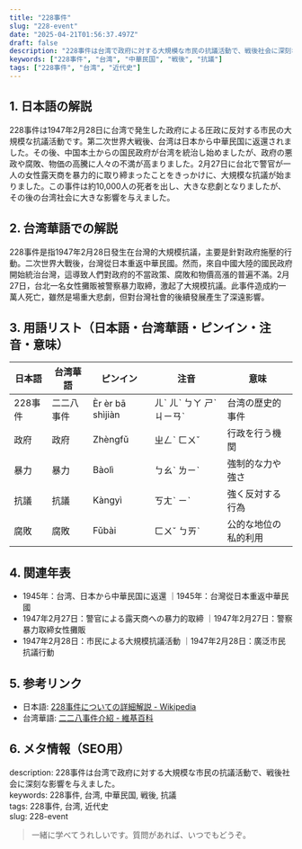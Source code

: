 ```yaml
---
title: "228事件"
slug: "228-event"
date: "2025-04-21T01:56:37.497Z"
draft: false
description: "228事件は台湾で政府に対する大規模な市民の抗議活動で、戦後社会に深刻な影響を与えました。"
keywords: ["228事件", "台湾", "中華民国", "戦後", "抗議"]
tags: ["228事件", "台湾", "近代史"]
---
```


## 1. 日本語の解説  
228事件は1947年2月28日に台湾で発生した政府による圧政に反対する市民の大規模な抗議活動です。第二次世界大戦後、台湾は日本から中華民国に返還されました。その後、中国本土からの国民政府が台湾を統治し始めましたが、政府の悪政や腐敗、物価の高騰に人々の不満が高まりました。2月27日に台北で警官が一人の女性露天商を暴力的に取り締まったことをきっかけに、大規模な抗議が始まりました。この事件は約10,000人の死者を出し、大きな悲劇となりましたが、その後の台湾社会に大きな影響を与えました。

## 2. 台湾華語での解説  
228事件是指1947年2月28日發生在台灣的大規模抗議，主要是針對政府施壓的行動。二次世界大戰後，台灣從日本重返中華民國。然而，來自中國大陸的國民政府開始統治台灣，這導致人們對政府的不當政策、腐敗和物價高漲的普遍不滿。2月27日，台北一名女性攤販被警察暴力取締，激起了大規模抗議。此事件造成約一萬人死亡，雖然是場重大悲劇，但對台灣社會的後續發展產生了深遠影響。

## 3. 用語リスト（日本語・台湾華語・ピンイン・注音・意味）  

| 日本語      | 台湾華語  | ピンイン    | 注音    | 意味                        |
|-------------|-----------|-------------|---------|-----------------------------|
| 228事件     | 二二八事件 | Èr èr bā shìjiàn | ㄦˋ ㄦˋ ㄅㄚ ㄕˋ ㄐㄧㄢˋ | 台湾の歴史的事件           |
| 政府         | 政府      | Zhèngfǔ     | ㄓㄥˋ ㄈㄨˇ | 行政を行う機関               |
| 暴力         | 暴力      | Bàolì      | ㄅㄠˋ ㄌㄧˋ | 強制的な力や強さ            |
| 抗議         | 抗議      | Kàngyì     | ㄎㄤˋ ㄧˋ | 強く反対する行為            |
| 腐敗         | 腐敗      | Fǔbài      | ㄈㄨˇ ㄅㄞˋ | 公的な地位の私的利用       |

## 4. 関連年表  
- 1945年：台湾、日本から中華民国に返還 ｜1945年：台灣從日本重返中華民國  
- 1947年2月27日：警官による露天商への暴力的取締 ｜1947年2月27日：警察暴力取締女性攤販  
- 1947年2月28日：市民による大規模抗議活動 ｜1947年2月28日：廣泛市民抗議行動  

## 5. 参考リンク  
- 日本語: [228事件についての詳細解説 - Wikipedia](https://ja.wikipedia.org/wiki/二・二八事件)
- 台湾華語: [二二八事件介紹 - 維基百科](https://zh.wikipedia.org/wiki/二二八事件)

## 6. メタ情報（SEO用）  
description: 228事件は台湾で政府に対する大規模な市民の抗議活動で、戦後社会に深刻な影響を与えました。  
keywords: 228事件, 台湾, 中華民国, 戦後, 抗議  
tags: 228事件, 台湾, 近代史  
slug: 228-event  

> 一緒に学べてうれしいです。質問があれば、いつでもどうぞ。